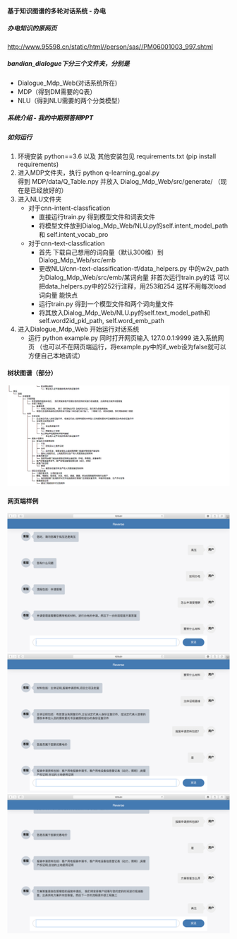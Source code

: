#### 基于知识图谱的多轮对话系统 - 办电

##### 办电知识的原网页  
http://www.95598.cn/static/html//person/sas//PM06001003_997.shtml

##### bandian_dialogue下分三个文件夹，分别是  
* Dialogue_Mdp_Web(对话系统所在)
* MDP（得到DM需要的Q表）
* NLU（得到NLU需要的两个分类模型）  

##### 系统介绍 - 我的中期预答辩PPT   

##### 如何运行
1. 环境安装 python==3.6 以及 其他安装包见 requirements.txt (pip install requirements)
2. 进入MDP文件夹，执行 python q-learning_goal.py  
   得到 MDP/data/Q_Table.npy 并放入 Dialog_Mdp_Web/src/generate/ （现在是已经放好的）
3. 进入NLU文件夹
   * 对于cnn-intent-classfication
     * 直接运行train.py 得到模型文件和词表文件
     * 将模型文件放到Dialog_Mdp_Web/NLU.py的self.intent_model_path 和 self.intent_vocab_pro
   * 对于cnn-text-classfication
     * 首先 下载自己想用的词向量（默认300维）到 Dialog_Mdp_Web/src/emb
     * 更改NLU/cnn-text-classification-tf/data_helpers.py 中的w2v_path 为Dialog_Mdp_Web/src/emb/某词向量
       非首次运行train.py的话 可以把data_helpers.py中的252行注释，用253和254 这样不用每次load词向量 能快点
     * 运行train.py 得到一个模型文件和两个词向量文件
     * 将其放入Dialog_Mdp_Web/NLU.py的self.text_model_path和 self.word2id_pkl_path, self.word_emb_path
4. 进入Dialogue_Mdp_Web 开始运行对话系统
   * 运行 python example.py 同时打开网页输入 127.0.0.1:9999 进入系统网页
     （也可以不在网页端运行，将example.py中的if_web设为false就可以 方便自己本地调试）
   
   
   
#### 树状图谱（部分）
![image](https://github.com/luffywalf/BandianDialog/blob/master/picture/kg_example.png)

#### 网页端样例
![image](https://github.com/luffywalf/BandianDialog/blob/master/picture/dialog_1.png)
![image](https://github.com/luffywalf/BandianDialog/blob/master/picture/dialog_2.png)
![image](https://github.com/luffywalf/BandianDialog/blob/master/picture/dialog_3.png)




